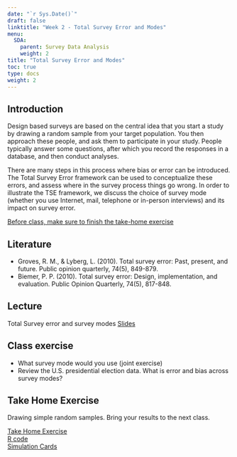 ```yaml
---
date: "`r Sys.Date()`"
draft: false
linktitle: "Week 2 - Total Survey Error and Modes"
menu:
  SDA:
    parent: Survey Data Analysis
    weight: 2
title: "Total Survey Error and Modes"
toc: true
type: docs
weight: 2
---
```


## Introduction

Design based surveys are based on the central idea that you start a study by drawing a random sample from your target population. You then approach these people, and ask them to participate in your study. People typically answer some questions, after which you record the responses in a database, and then conduct analyses.

There are many steps in this process where bias or error can be introduced. The Total Survey Error framework can be used to conceptualize these errors, and assess where in the survey process things go wrong. In order to illustrate the TSE framework, we discuss the choice of survey mode (whether you use Internet, mail, telephone or in-person interviews) and its impact on survey error.

<ins>Before class, make sure to finish the take-home exercise</ins>

## Literature

- Groves, R. M., & Lyberg, L. (2010). Total survey error: Past, present, and future. Public opinion quarterly, 74(5), 849-879.
- Biemer, P. P. (2010). Total survey error: Design, implementation, and evaluation. Public Opinion Quarterly, 74(5), 817-848.

## Lecture
Total Survey error and survey modes
[Slides](/files/SDA/week2/lecture_week_2.pdf)

## Class exercise
- What survey mode would you use (joint exercise)
- Review the U.S. presidential election data. What is error and bias across survey modes?

## Take Home Exercise
Drawing simple random samples. Bring your results to the next class.

[Take Home Exercise](/files/SDA/week2/take_home_exercise_week_2.pdf)  
[R code](/files/SDA/week2/take_home_exercise_week_2.r)  
[Simulation Cards](/files/SDA/week2/simulation_SRS_cards.r)
